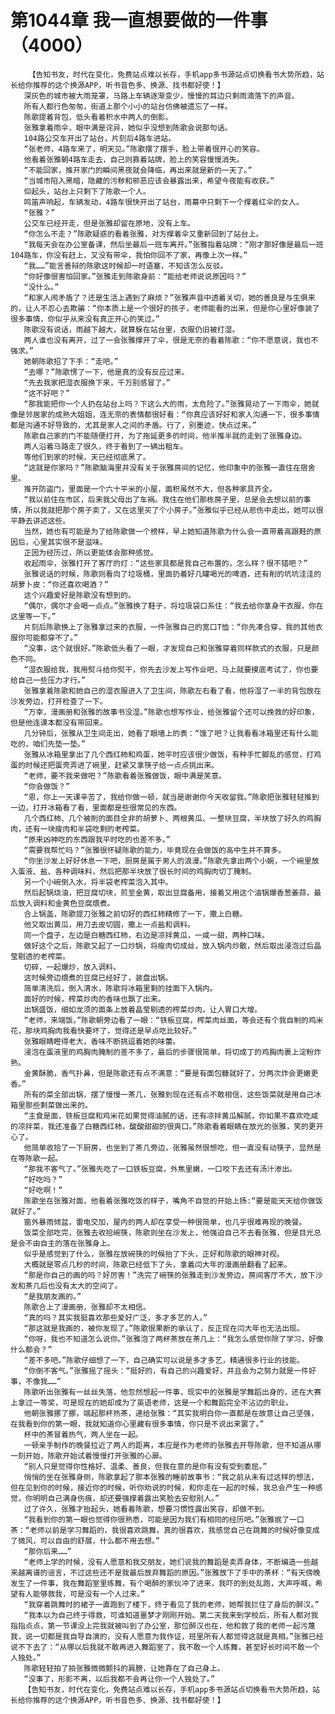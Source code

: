 # 第1044章 我一直想要做的一件事（4000）
        【告知书友，时代在变化，免费站点难以长存，手机app多书源站点切换看书大势所趋，站长给你推荐的这个换源APP，听书音色多、换源、找书都好使！】
       深灰色的城市被大雨笼罩，马路上车辆逐渐变少，慢慢的耳边只剩雨滴落下的声音。
       所有人都行色匆匆，街道上那个小小的站台仿佛被遗忘了一样。
       陈歌提着背包，低头看着积水中两人的倒影。
       张雅拿着雨伞，眼中满是诧异，她似乎没想到陈歌会说那句话。
       104路公交车开出了站台，片刻后4路车进站。
       “张老师，4路车来了，明天见。”陈歌摆了摆手，脸上带着很开心的笑容。
       他看着张雅朝4路车走去，自己则靠着站牌，脸上的笑容慢慢消失。
       “不能回家，推开家门的瞬间黑夜就会降临，再出来就是新的一天了。”
       “当城市陷入黑暗，隐藏的污秽和邪恶应该会暴露出来，希望今夜能有收获。”
       仰起头，站台上只剩下了陈歌一个人。
       鸣笛声响起，车辆发动，4路车很快开出了站台，雨幕中只剩下一个撑着红伞的女人。
       “张雅？”
       公交车已经开走，但是张雅却留在原地，没有上车。
       “你怎么不走？”陈歌疑惑的看着张雅，对方撑着伞又重新回到了站台上。
       “我每天会在办公室备课，然后坐最后一班车离开。”张雅指着站牌：“刚才那好像是最后一班104路车，你没有赶上，又没有带伞，我怕你回不了家，再像上次一样。”
       “我……”能言善辩的陈歌这时候却一时语塞，不知该怎么反驳。
       “你好像很害怕回家。”张雅走到陈歌身前：“能给老师说说原因吗？”
       “没什么。”
       “和家人闹矛盾了？还是生活上遇到了麻烦？”张雅声音中透着关切，她的善良是与生俱来的，让人不忍心去欺骗：“你本质上是一个很好的孩子，老师能看的出来，但是你心里好像装了很多事情，你似乎从来没有真正开心的笑过。”
       陈歌没有说话，雨越下越大，就算躲在站台里，衣服仍旧被打湿。
       两人谁也没有离开，过了一会张雅撑开了伞，很是无奈的看着陈歌：“你不愿意说，我也不强求。”
       她朝陈歌招了下手：“走吧。”
       “去哪？”陈歌愣了一下，他是真的没有反应过来。
       “先去我家把湿衣服换下来，千万别感冒了。”
       “这不好吧？”
       “那我能把你一个人扔在站台上吗？下这么大的雨，太危险了。”张雅晃动了一下雨伞，她就像是邻居家的成熟大姐姐，连无奈的表情都很好看：“你真应该好好和家人沟通一下，很多事情都是沟通不好导致的，尤其是家人之间的矛盾。行了，别墨迹，快点过来。”
       陈歌自己家的门不能随便打开，为了拖延更多的时间，他半推半就的走到了张雅身边。
       两人沿着马路走了很久，终于看到了一辆出租车。
       等他们到家的时候，天已经彻底黑了。
       “这就是你家吗？”陈歌脑海里并没有关于张雅房间的记忆，他印象中的张雅一直住在宿舍里。
       推开防盗门，里面是一个六十平米的小屋，面积虽然不大，但各种家具齐全。
       “我以前住在市区，后来我父母出了车祸。我住在他们那栋房子里，总是会去想以前的事情，所以我就把那个房子卖了，又在这里买了个小房子。”张雅似乎已经从悲伤中走出，她可以很平静去讲述这些。
       当然，她也有可能是为了给陈歌做一个榜样，早上她知道陈歌为什么会一直带着高跟鞋的原因后，心里其实很不是滋味。
       正因为经历过，所以更能体会那种感觉。
       收起雨伞，张雅打开了客厅的灯：“这些家具都是我自己布置的，怎么样？很不错吧？”
       张雅说话的时候，陈歌则看向了垃圾桶，里面扔着好几罐喝光的啤酒，还有削的坑坑洼洼的胡萝卜皮：“你还喜欢喝酒？”
       这个兴趣爱好是陈歌没有想到的。
       “偶尔，偶尔才会喝一点点。”张雅换了鞋子，将垃圾袋口系住：“我去给你拿身干衣服，你在这里等一下。”
       片刻后陈歌换上了张雅拿过来的衣服，一件张雅自己的宽口T恤：“你先凑合穿，我的其他衣服你可能都穿不了。”
       “没事，这个就很好。”陈歌低头看了一眼，才发现自己和张雅穿着同样款式的衣服，只是颜色不同。
       “湿衣服给我，我用熨斗给你熨干，你先去沙发上写作业吧，马上就要摸底考试了，你也要给自己一些压力才行。”
       张雅拿着陈歌和她自己的湿衣服进入了卫生间，陈歌左右看了看，他将湿了一半的背包放在沙发旁边，打开检查了一下。
       “万幸，漫画册和张雅的故事书没湿。”陈歌也想写作业，给张雅留个还可以挽救的好印象，但是他连课本都没有带回来。
       几分钟后，张雅从卫生间走出，她看了眼墙上的表：“饿了吧？让我看看冰箱里还有什么能吃的，咱们先垫一垫。”
       张雅从冰箱里拿出了几个西红柿和鸡蛋，她平时应该很少做饭，有种手忙脚乱的感觉，打鸡蛋的时候还把蛋壳弄进了碗里，赶紧又拿筷子给一点点挑出来。
       “老师，要不我来做吧？”陈歌看着张雅做饭，眼中满是笑意。
       “你会做饭？”
       “恩，你上一天课辛苦了，我给你做一顿，就当是谢谢你今天收留我。”陈歌把张雅轻轻推到一边，打开冰箱看了看，里面都是些很常见的东西。
       几个西红柿、几个被削的面目全非的胡萝卜、两根黄瓜、一整块豆腐，半块放了好久的鸡胸肉，还有一块瘦肉和半袋吃剩的老榨菜。
       “原来凶神吃的东西跟我平时吃的也差不多。”
       “需要我帮忙吗？”张雅很怀疑陈歌的能力，毕竟现在会做饭的高中生并不算多。
       “你坐沙发上好好休息一下吧，厨房是属于男人的浪漫。”陈歌先拿出两个小婉，一个碗里放入蛋液、盐、各种调味料，然后把那半块放了很长时间的鸡胸肉切丁腌制。
       另一个小碗倒入水，将半袋老榨菜泡入其中。
       然后起锅烧油，把豆腐切块，煎至金黄，取出豆腐备用，接着又用这个油锅爆香葱姜蒜，最后放入调料和金黄色豆腐煨煮。
       合上锅盖，陈歌提刀张雅之前切好的西红柿精修了一下，撒上白糖。
       他又取出黄瓜，用刀去皮切圆，撒上一点盐和调料。
       同一个盘子，左边是白糖西红柿，右边是凉拌黄瓜，一咸一甜，两种口味。
       做好这个之后，陈歌又起了一口炒锅，将瘦肉切成丝，放入锅内炒散，然后取出浸泡过后晶莹剔透的老榨菜。
       切碎，一起爆炒，放入调料。
       这时候旁边煨煮的豆腐已经好了，装盘出锅。
       简单清洗后，倒入清水，陈歌将冰箱里剩的挂面下入锅内。
       面好的时候，榨菜炒肉的香味也飘了出来。
       出锅盛饭，细如龙须的面条上放着晶莹剔透的榨菜炒肉，让人胃口大增。
       “老师，来端饭。”陈歌朝旁边看了一眼：“铁板豆腐，榨菜肉丝面，等会还有个我自制的鸡米花，那块鸡胸肉我看快要坏了，觉得还是早点吃比较好。”
       张雅眼睛瞪得老大，香味不断挑逗着她的味蕾。
       浸泡在蛋液里的鸡胸肉腌制的差不多了，最后的步骤很简单，将切成丁的鸡胸肉裹上淀粉炸熟。
       金黄酥脆，香气扑鼻，但是陈歌还有点不满意：“要是有面包糠就好了，分两次炸会更嫩更香。”
       所有的菜全部出锅，摆了慢慢一茶几，张雅到现在还有点不敢相信，这些饭菜就是用自己冰箱里那些剩菜做出来的。
       “主食是面，铁板豆腐和鸡米花如果觉得油腻的话，还有凉拌黄瓜解腻，你如果不喜欢吃咸的凉拌菜，我还准备了白糖西红柿，酸酸甜甜的很爽口。”陈歌看着眼睛在放光的张雅，笑的更开心了。
       他简单收拾了一下厨房，也坐到了茶几旁边，张雅虽然很想吃，但一直没有动筷子，显然是在等陈歌一起。
       “那我不客气了。”张雅先吃了一口铁板豆腐，外焦里嫩，一口咬下去还有汤汁渗出。
       “好吃吗？”
       “好吃啊！”
       陈歌坐在张雅对面，他看着张雅吃饭的样子，嘴角不自觉的开始上扬:“要是能天天给你做饭就好了。”
       窗外暴雨倾盆，雷电交加，屋内的两人却在享受一种很简单，也几乎很难再现的晚餐。
       饭菜全部吃完，张雅去收拾碗筷，陈歌则坐在沙发上，他强迫自己不去看张雅，但是目光总是会不由自主的落在张雅身上。
       似乎是感觉到了什么，张雅在放碗筷的时候抬了下头，正好和陈歌的眼神对视。
       大概就是零点几秒的时间，陈歌已经低下了头，拿着闫大年的漫画册翻看了起来。
       “那是你自己的画的吗？好厉害！”洗完了碗筷的张雅走到沙发旁边，房间客厅不大，放下沙发和茶几后也没有太大的空间了。
       “是我朋友画的。”
       陈歌合上了漫画册，张雅却不太相信。
       “真的吗？其实我挺喜欢那些爱好广泛，多才多艺的人。”
       “那这就是我画的，被你发现了。”陈歌很果断的承认了，反正现在闫大年也无法出现。
       “你呀，我也不知道怎么说你。”张雅泡了两杯茶放在茶几上：“我怎么感觉你除了学习，好像什么都会？”
       “差不多吧。”陈歌仔细想了一下，自己确实可以说是多才多艺，精通很多行业的技能。
       “你倒不客气。”张雅摇了摇头：“挺好的，有自己的兴趣爱好，并且会为之努力就是一件好事，不像我……”
       陈歌听出张雅有一丝丝失落，他忽然想起一件事，现实中的张雅是学舞蹈出身的，还在大赛上拿过一等奖，可是现在的她却成为了英语老师，这是一个和舞蹈完全不沾边的职业。
       他朝张雅挪了挪，端起那杯热茶，递给张雅：“其实我明白你一直都是在故意让自己坚强，在我看到你的第一眼，我就知道你心里藏有很多事情，你只是不说出来罢了。”
       杯中的茶冒着热气，两人坐在一起。
       一顿亲手制作的晚餐拉近了两人的距离，本应是作为老师的张雅去开导陈歌，但不知道从哪一刻开始，陈歌开始试着慢慢打开张雅的心扉。
       “别人只是觉得你性格好、温柔、善良，但我在意的是你有没有受到委屈。”
       悄悄的坐在张雅身侧，陈歌拿起了那本张雅的睡前故事书：“我之前从未有过这样的想法，但在见到你的时候，接近你的时候，听你劝说的时候，和你走在一起的时候，我总会产生一种感觉，你明明自己满身伤痕，却还要强撑着露出笑脸去安慰别人。”
       过了许久，张雅才抬起头，她看着陈歌，想要习惯性露出笑容，却做不到。
       “我看到你的第一眼也觉得你很熟悉，可能是因为我们有相同的经历吧。”张雅抿了一口茶：“老师以前是学习舞蹈的，我很喜欢跳舞，真的很喜欢，我感觉自己在跳舞的时候好像变成了微风，可以自由的舒展，什么都不用去想。”
       “那你后来……”
       “老师上学的时候，没有人愿意和我交朋友，她们说我的舞蹈是卖弄身体，不断编造一些越来越离谱的谣言，不过这些还不是我最后放弃舞蹈的原因。”张雅放下了手中的茶杯：“有天傍晚发生了一件事，我在舞蹈室里练舞，有个喝醉的家伙冲了进来，我吓的到处乱跑，大声呼喊，希望有人能够救我，可是没有一个人过来。”
       “我穿着跳舞时的裙子一直跑到了楼下，终于看见了我的老师，她帮我拦住了身后的醉汉。”
       “我本以为自己终于得救，可谁知道噩梦才刚刚开始。第二天我来到学校后，所有人都对我指指点点，第一节课没上完我就被叫到了办公室，那位醉汉也在，他和救了我的老师一起污蔑我，说一切都是我自导自演的，没有人愿意为我作证，班里所有人都觉得这就是真相。”张雅已经说不下去了：“从哪以后我就不敢再进入舞蹈室了，我不敢一个人练舞，甚至好长时间不敢一个人独处。”
       陈歌轻轻拍了拍张雅微微颤抖的肩膀，让她靠在了自己身上。
       “没事了，形影不离，以后我都不会再让你一个人独处了。”
       【告知书友，时代在变化，免费站点难以长存，手机app多书源站点切换看书大势所趋，站长给你推荐的这个换源APP，听书音色多、换源、找书都好使！】